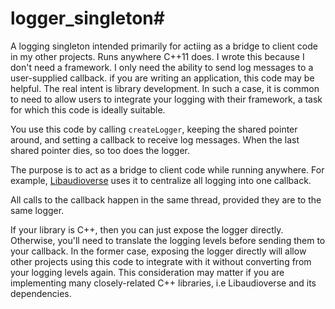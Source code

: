 # logger_singleton#
A logging singleton intended primarily for actiing as a bridge to client code in my other projects. Runs anywhere C++11 does.
I wrote this because I don't need a framework.
I only need the ability to send log messages to a user-supplied callback.
if you are writing an application, this code may be helpful.
The real intent is library development.
In such a case, it is common to need to allow users to integrate your logging with their framework, a task for which this code is ideally suitable.

You use this code by calling `createLogger`, keeping the shared pointer around, and setting a callback to receive log messages.
When the last shared pointer dies, so too does the logger.

The purpose is to act as a bridge to client code while running anywhere.
For example, [Libaudioverse](http://github.com/camlorn/libaudioverse.git)  uses it to centralize all logging into one callback.

All calls to the callback happen in the same thread, provided they are to the same logger.

If your library is C++, then you can just expose the logger directly.
Otherwise, you'll need to translate the logging levels before sending them to your callback.
In the former case, exposing the logger directly will allow other projects using this code to integrate with it without converting from your logging levels again.
This consideration may matter if you are implementing many closely-related C++ libraries, i.e Libaudioverse and its dependencies.